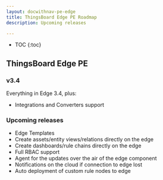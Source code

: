 ```yaml
---
layout: docwithnav-pe-edge
title: ThingsBoard Edge PE Roadmap
description: Upcoming releases

---
```


* TOC
{:toc}

## ThingsBoard Edge PE

### v3.4

Everything in Edge 3.4, plus:

* Integrations and Converters support

### Upcoming releases
* Edge Templates
* Create assets/entity views/relations directly on the edge
* Create dashboards/rule chains directly on the edge
* Full RBAC support
* Agent for the updates over the air of the edge component
* Notifications on the cloud if connection to edge lost
* Auto deployment of custom rule nodes to edge
